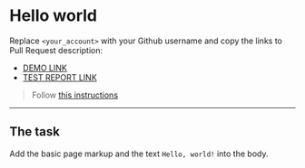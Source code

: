 # Hello world
Replace `<your_account>` with your Github username and copy the links to Pull Request description:
- [DEMO LINK](https://EnjSadman.github.io/layout_hello-world/)
- [TEST REPORT LINK](https://EnjSadman.github.io/layout_hello-world/report/html_report/)

> Follow [this instructions](https://mate-academy.github.io/layout_task-guideline/#how-to-solve-the-layout-tasks-on-github)
___

## The task
Add the basic page markup and the text `Hello, world!` into the body.
